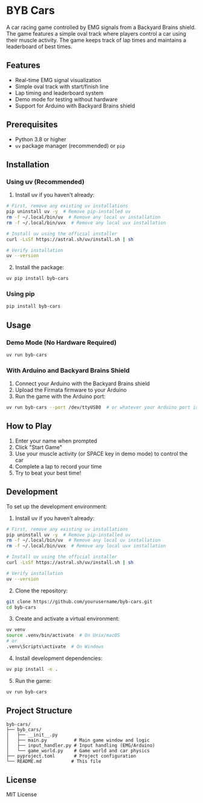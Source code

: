 # BYB Cars

A car racing game controlled by EMG signals from a Backyard Brains shield. The game features a simple oval track where players control a car using their muscle activity. The game keeps track of lap times and maintains a leaderboard of best times.

## Features

- Real-time EMG signal visualization
- Simple oval track with start/finish line
- Lap timing and leaderboard system
- Demo mode for testing without hardware
- Support for Arduino with Backyard Brains shield

## Prerequisites

- Python 3.8 or higher
- `uv` package manager (recommended) or `pip`

## Installation

### Using uv (Recommended)

1. Install uv if you haven't already:
```bash
# First, remove any existing uv installations
pip uninstall uv -y  # Remove pip-installed uv
rm -f ~/.local/bin/uv  # Remove any local uv installation
rm -f ~/.local/bin/uvx  # Remove any local uvx installation

# Install uv using the official installer
curl -LsSf https://astral.sh/uv/install.sh | sh

# Verify installation
uv --version
```

2. Install the package:
```bash
uv pip install byb-cars
```

### Using pip

```bash
pip install byb-cars
```

## Usage

### Demo Mode (No Hardware Required)

```bash
uv run byb-cars
```

### With Arduino and Backyard Brains Shield

1. Connect your Arduino with the Backyard Brains shield
2. Upload the Firmata firmware to your Arduino
3. Run the game with the Arduino port:

```bash
uv run byb-cars --port /dev/ttyUSB0  # or whatever your Arduino port is
```

## How to Play

1. Enter your name when prompted
2. Click "Start Game"
3. Use your muscle activity (or SPACE key in demo mode) to control the car
4. Complete a lap to record your time
5. Try to beat your best time!

## Development

To set up the development environment:

1. Install uv if you haven't already:
```bash
# First, remove any existing uv installations
pip uninstall uv -y  # Remove pip-installed uv
rm -f ~/.local/bin/uv  # Remove any local uv installation
rm -f ~/.local/bin/uvx  # Remove any local uvx installation

# Install uv using the official installer
curl -LsSf https://astral.sh/uv/install.sh | sh

# Verify installation
uv --version
```

2. Clone the repository:
```bash
git clone https://github.com/yourusername/byb-cars.git
cd byb-cars
```

3. Create and activate a virtual environment:
```bash
uv venv
source .venv/bin/activate  # On Unix/macOS
# or
.venv\Scripts\activate  # On Windows
```

4. Install development dependencies:
```bash
uv pip install -e .
```

5. Run the game:
```bash
uv run byb-cars
```

## Project Structure

```
byb-cars/
├── byb_cars/
│   ├── __init__.py
│   ├── main.py          # Main game window and logic
│   ├── input_handler.py # Input handling (EMG/Arduino)
│   └── game_world.py    # Game world and car physics
├── pyproject.toml       # Project configuration
└── README.md           # This file
```

## License

MIT License

